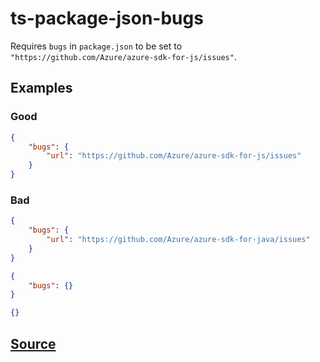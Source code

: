 # ts-package-json-bugs

Requires `bugs` in `package.json` to be set to `"https://github.com/Azure/azure-sdk-for-js/issues"`.

## Examples

### Good

```json
{
    "bugs": {
        "url": "https://github.com/Azure/azure-sdk-for-js/issues"
    }
}
```

### Bad

```json
{
    "bugs": {
        "url": "https://github.com/Azure/azure-sdk-for-java/issues"
    }
}
```

```json
{
    "bugs": {}
}
```

```json
{}
```

## [Source](https://azuresdkspecs.z5.web.core.windows.net/TypeScriptSpec.html#ts-package-json-bugs)
